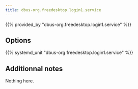 ```yaml
---
title: dbus-org.freedesktop.login1.service
---
```


{{% provided_by "dbus-org.freedesktop.login1.service" %}}

## Options

{{% systemd_unit "dbus-org.freedesktop.login1.service" %}}

## Additionnal notes

Nothing here.